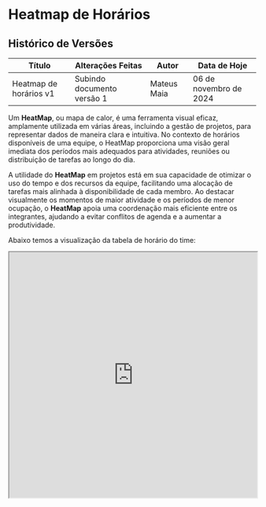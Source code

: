 # Heatmap de Horários

## Histórico de Versões

| **Título**                   | **Alterações Feitas**                  | **Autor**      | **Data de Hoje**         |
|------------------------------|----------------------------------------|----------------|--------------------------|
| Heatmap de horários v1        | Subindo documento versão 1            | Mateus Maia    | 06 de novembro de 2024    |

Um **HeatMap**, ou mapa de calor, é uma ferramenta visual eficaz, amplamente utilizada em várias áreas, incluindo a gestão de projetos, para representar dados de maneira clara e intuitiva. No contexto de horários disponíveis de uma equipe, o HeatMap proporciona uma visão geral imediata dos períodos mais adequados para atividades, reuniões ou distribuição de tarefas ao longo do dia.

A utilidade do **HeatMap** em projetos está em sua capacidade de otimizar o uso do tempo e dos recursos da equipe, facilitando uma alocação de tarefas mais alinhada à disponibilidade de cada membro. Ao destacar visualmente os momentos de maior atividade e os períodos de menor ocupação, o **HeatMap** apoia uma coordenação mais eficiente entre os integrantes, ajudando a evitar conflitos de agenda e a aumentar a produtividade.

Abaixo temos a visualização da tabela de horário do time:


<iframe width="100%" height="500" src="https://docs.google.com/spreadsheets/d/e/2PACX-1vRuJTxsrMZQckVLt5LfzUw0-d-pgDUcFKQ8X1ijugNvVhsiPoN48Rk84k5lwqv7gUiFge5ghvUz4bF6/pubhtml?gid=0&amp;single=true&amp;widget=true&amp;headers=false" />


**Link:** [HeatMap](https://docs.google.com/spreadsheets/d/1bHnVTCpLXt4B1aCAXwiYF3UK9VB_C0pC81F1hnBW1nU/edit?gid=0#gid=0)
